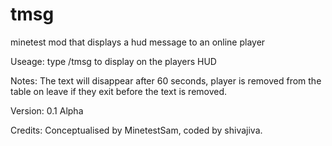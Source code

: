 # tmsg
minetest mod that displays a hud message to an online player

Useage: type /tmsg <player> <message> to display <message> on the players HUD

Notes: The text will disappear after 60 seconds, player is removed from the table on leave if they exit before the text is removed.

Version: 0.1 Alpha

Credits: Conceptualised by MinetestSam, coded by shivajiva.
